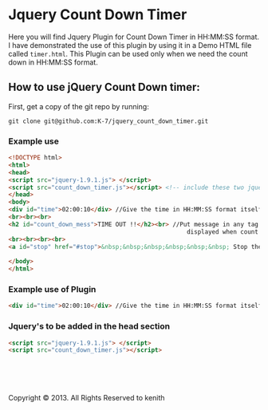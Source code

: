 
# Jquery Count Down Timer


Here you will find Jquery Plugin for Count Down Timer in HH:MM:SS format.
I have demonstrated the use of this plugin by using it in a Demo HTML file called `timer.html`.
This Plugin can be used only when we need the count down in HH:MM:SS  format.

## How to use jQuery Count Down timer:

First, get a copy of the git repo by running:

```shell
git clone git@github.com:K-7/jquery_count_down_timer.git
```

### Example use


```html
<!DOCTYPE html>
<html>
<head>
<script src="jquery-1.9.1.js"> </script>
<script src="count_down_timer.js"></script> <!-- include these two jquery scripts in the html page -->
</head>
<body>
<div id="time">02:00:10</div> //Give the time in HH:MM:SS format itself
<br><br><br>
<h2 id="count_down_mess">TIME OUT !!</h2><br> //Put message in any tag having the id="count_down_mess" which will be 
                                                  displayed when count down stops
<br><br><br><br>
<a id="stop" href="#stop">&nbsp;&nbsp;&nbsp;&nbsp;&nbsp;&nbsp; Stop the count down</a> //Onclick of this Link the count down 	
																						stops. Onclick of any tag having id="stop" can stop the count down
</body>
</html>
```

### Example use of Plugin

```html
<div id="time">02:00:10</div> //Give the time in HH:MM:SS format itself
```

### Jquery's to be added in the head section

```html
<script src="jquery-1.9.1.js"> </script>
<script src="count_down_timer.js"></script>
```
<br><br><br>

Copyright &copy; 2013. All Rights Reserved to kenith

